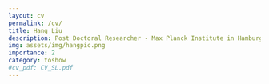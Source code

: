 ```yaml
---
layout: cv
permalink: /cv/
title: Hang Liu
description: Post Doctoral Researcher - Max Planck Institute in Hamburg in Prof. Rubio's group
img: assets/img/hangpic.png
importance: 2
category: toshow
#cv_pdf: CV_SL.pdf
---
```


